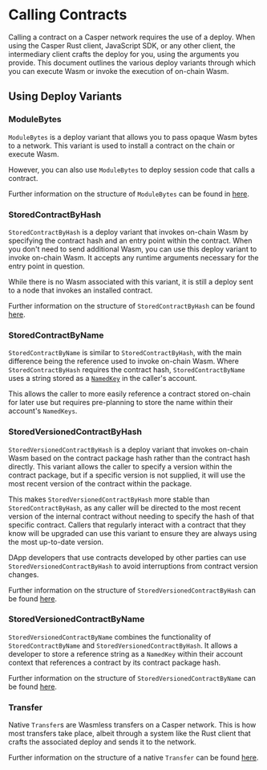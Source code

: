 # Calling Contracts

Calling a contract on a Casper network requires the use of a deploy. When using the Casper Rust client, JavaScript SDK, or any other client, the intermediary client crafts the deploy for you, using the arguments you provide. This document outlines the various deploy variants through which you can execute Wasm or invoke the execution of on-chain Wasm.

## Using Deploy Variants

### ModuleBytes

`ModuleBytes` is a deploy variant that allows you to pass opaque Wasm bytes to a network. This variant is used to install a contract on the chain or execute Wasm.

However, you can also use `ModuleBytes` to deploy session code that calls a contract.

Further information on the structure of `ModuleBytes` can be found in [here](/dapp-dev-guide/sdkspec/types_chain/#modulebytes).

### StoredContractByHash

`StoredContractByHash` is a deploy variant that invokes on-chain Wasm by specifying the contract hash and an entry point within the contract. When you don't need to send additional Wasm, you can use this deploy variant to invoke on-chain Wasm. It accepts any runtime arguments necessary for the entry point in question.

While there is no Wasm associated with this variant, it is still a deploy sent to a node that invokes an installed contract.

Further information on the structure of `StoredContractByHash` can be found [here](/dapp-dev-guide/sdkspec/types_chain/#storedcontractbyhash).

### StoredContractByName

`StoredContractByName` is similar to `StoredContractByHash`, with the main difference being the reference used to invoke on-chain Wasm. Where `StoredContractByHash` requires the contract hash, `StoredContractByName` uses a string stored as a [`NamedKey`](dapp-dev-guide/sdkspec/types_chain/#namedkey) in the caller's account.

This allows the caller to more easily reference a contract stored on-chain for later use but requires pre-planning to store the name within their account's `NamedKeys`.

### StoredVersionedContractByHash

`StoredVersionedContractByHash` is a deploy variant that invokes on-chain Wasm based on the contract package hash rather than the contract hash directly. This variant allows the caller to specify a version within the contract package, but if a specific version is not supplied, it will use the most recent version of the contract within the package.

This makes `StoredVersionedContractByHash` more stable than `StoredContractByHash`, as any caller will be directed to the most recent version of the internal contract without needing to specify the hash of that specific contract. Callers that regularly interact with a contract that they know will be upgraded can use this variant to ensure they are always using the most up-to-date version.

DApp developers that use contracts developed by other parties can use `StoredVersionedContractByHash` to avoid interruptions from contract version changes.

Further information on the structure of `StoredVersionedContractByHash` can be found [here](/dapp-dev-guide/sdkspec/types_chain/#storedversioncontractbyhash).

### StoredVersionedContractByName

`StoredVersionedContractByName` combines the functionality of `StoredContractByName` and `StoredVersionedContractByHash`. It allows a developer to store a reference string as a `NamedKey` within their account context that references a contract by its contract package hash.

Further information on the structure of `StoredVersionedContractByName` can be found [here](/dapp-dev-guide/sdkspec/types_chain/#storedversioncontractbyname).

### Transfer

Native `Transfer`s are Wasmless transfers on a Casper network. This is how most transfers take place, albeit through a system like the Rust client that crafts the associated deploy and sends it to the network.

Further information on the structure of a native `Transfer` can be found [here](/dapp-dev-guide/sdkspec/types_chain/#transfer).
